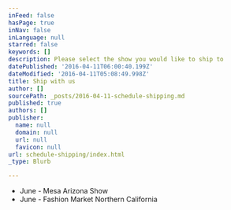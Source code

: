 ```yaml
---
inFeed: false
hasPage: true
inNav: false
inLanguage: null
starred: false
keywords: []
description: Please select the show you would like to ship to
datePublished: '2016-04-11T06:00:40.199Z'
dateModified: '2016-04-11T05:08:49.998Z'
title: Ship with us
author: []
sourcePath: _posts/2016-04-11-schedule-shipping.md
published: true
authors: []
publisher:
  name: null
  domain: null
  url: null
  favicon: null
url: schedule-shipping/index.html
_type: Blurb

---
```

* June - Mesa Arizona Show
* June - Fashion Market Northern California